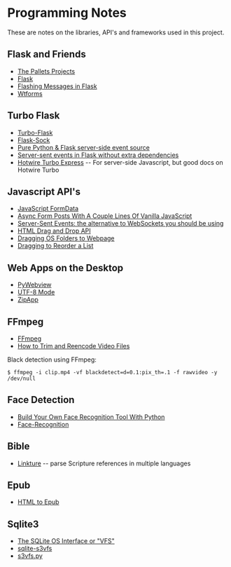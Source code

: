 # Programming Notes

These are notes on the libraries, API's and frameworks used in this project.

## Flask and Friends

* [The Pallets Projects](https://palletsprojects.com/)
* [Flask](https://flask.palletsprojects.com/)
* [Flashing Messages in Flask](https://www.askpython.com/python-modules/flask/flask-flash-method)
* [Wtforms](https://wtforms.readthedocs.io/en/3.0.x/)

## Turbo Flask

* [Turbo-Flask](https://github.com/miguelgrinberg/turbo-flask)
* [Flask-Sock](https://github.com/miguelgrinberg/flask-sock)
* [Pure Python & Flask server-side event source](https://gist.github.com/jelmervdl/5a9861f7298907179c20a54c0e154560)
* [Server-sent events in Flask without extra dependencies](https://github.com/MaxHalford/flask-sse-no-deps)
* [Hotwire Turbo Express](https://github.com/twelve17/hotwire-turbo-express) -- For server-side Javascript, but good docs on Hotwire Turbo

## Javascript API's

* [JavaScript FormData](https://www.javascripttutorial.net/web-apis/javascript-formdata/)
* [Async Form Posts With A Couple Lines Of Vanilla JavaScript](https://pqina.nl/blog/async-form-posts-with-a-couple-lines-of-vanilla-javascript/)
* [Server-Sent Events: the alternative to WebSockets you should be using](https://germano.dev/sse-websockets/)
* [HTML Drag and Drop API](https://developer.mozilla.org/en-US/docs/Web/API/HTML_Drag_and_Drop_API)
* [Dragging OS Folders to Webpage](https://stackoverflow.com/questions/3590058/does-html5-allow-drag-drop-upload-of-folders-or-a-folder-tree)
* [Dragging to Reorder a List](https://stackoverflow.com/questions/10588607/tutorial-for-html5-dragdrop-sortable-list)

## Web Apps on the Desktop

* [PyWebview](https://github.com/r0x0r/pywebview)
* [UTF-8 Mode](https://peps.python.org/pep-0540/)
* [ZipApp](https://docs.python.org/3/library/zipapp.html)

## FFmpeg

* [FFmpeg](https://ffmpeg.org/)
* [How to Trim and Reencode Video Files](http://tech-for-teaching.nuhub.net/howto/trim-video/)

Black detection using FFmpeg:

    $ ffmpeg -i clip.mp4 -vf blackdetect=d=0.1:pix_th=.1 -f rawvideo -y /dev/null

## Face Detection

* [Build Your Own Face Recognition Tool With Python](https://realpython.com/face-recognition-with-python/)
* [Face-Recognition](https://pypi.org/project/face-recognition/)

## Bible

* [Linkture](https://github.com/erykjj/linkture) -- parse Scripture references in multiple languages

## Epub

* [HTML to Epub](https://github.com/macgregor/html_to_epub)

## Sqlite3

* [The SQLite OS Interface or "VFS"](https://www.sqlite.org/vfs.html)
* [sqlite-s3vfs](https://github.com/uktrade/sqlite-s3vfs/)
* [s3vfs.py](https://gist.github.com/simonwo/b98dc75feb4b53ada46f224a3b26274c)


